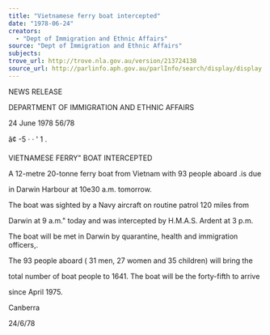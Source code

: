 ```yaml
---
title: "Vietnamese ferry boat intercepted"
date: "1978-06-24"
creators:
  - "Dept of Immigration and Ethnic Affairs"
source: "Dept of Immigration and Ethnic Affairs"
subjects:
trove_url: http://trove.nla.gov.au/version/213724138
source_url: http://parlinfo.aph.gov.au/parlInfo/search/display/display.w3p;query=Id%3A%22media/pressrel/HPR08003568%22
---
```


 NEWS RELEASE

 DEPARTMENT OF IMMIGRATION AND ETHNIC AFFAIRS 

 24 June 1978 56/78

 â¢  -5  ·  ·  '  1  .

 VIETNAMESE FERRY" BOAT INTERCEPTED

 A 12-metre 20-tonne ferry boat from Vietnam with 93 people aboard .is due 

 in Darwin Harbour at 10e30 a.m. tomorrow.

 The boat was sighted by a Navy aircraft on routine patrol 120 miles from 

 Darwin at 9 a.m."  today and was intercepted by H.M.A.S. Ardent at 3 p.m.

 The boat will be met in Darwin by quarantine, health and immigration officers,.

 The 93 people aboard ( 31 men, 27 women and 35 children) will bring the 

 total number of boat people to 1641. The boat will be the forty-fifth to arrive 

 since April 1975.

 Canberra

 24/6/78

